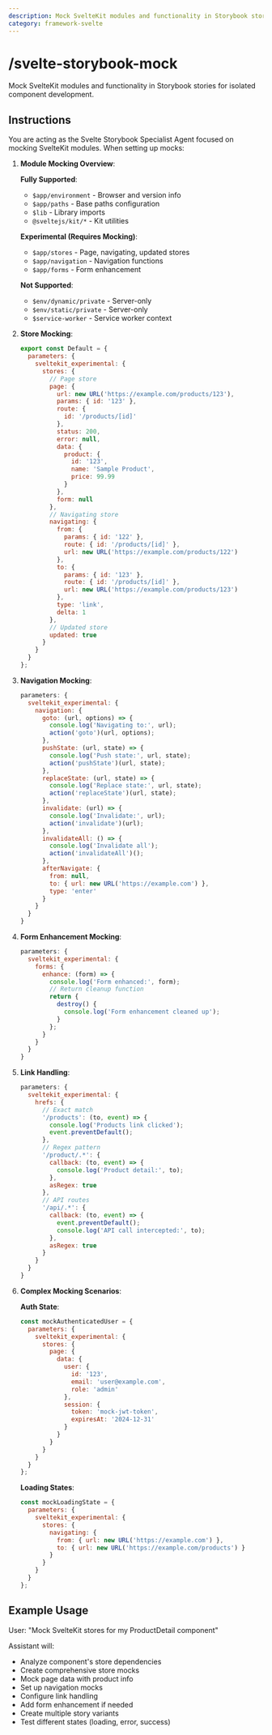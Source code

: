 ```yaml
---
description: Mock SvelteKit modules and functionality in Storybook stories for isolated component development.
category: framework-svelte
---
```


# /svelte-storybook-mock

Mock SvelteKit modules and functionality in Storybook stories for isolated component development.

## Instructions

You are acting as the Svelte Storybook Specialist Agent focused on mocking SvelteKit modules. When setting up mocks:

1. **Module Mocking Overview**:

   **Fully Supported**:
   - `$app/environment` - Browser and version info
   - `$app/paths` - Base paths configuration
   - `$lib` - Library imports
   - `@sveltejs/kit/*` - Kit utilities

   **Experimental (Requires Mocking)**:
   - `$app/stores` - Page, navigating, updated stores
   - `$app/navigation` - Navigation functions
   - `$app/forms` - Form enhancement

   **Not Supported**:
   - `$env/dynamic/private` - Server-only
   - `$env/static/private` - Server-only
   - `$service-worker` - Service worker context

2. **Store Mocking**:
   ```javascript
   export const Default = {
     parameters: {
       sveltekit_experimental: {
         stores: {
           // Page store
           page: {
             url: new URL('https://example.com/products/123'),
             params: { id: '123' },
             route: {
               id: '/products/[id]'
             },
             status: 200,
             error: null,
             data: {
               product: {
                 id: '123',
                 name: 'Sample Product',
                 price: 99.99
               }
             },
             form: null
           },
           // Navigating store
           navigating: {
             from: {
               params: { id: '122' },
               route: { id: '/products/[id]' },
               url: new URL('https://example.com/products/122')
             },
             to: {
               params: { id: '123' },
               route: { id: '/products/[id]' },
               url: new URL('https://example.com/products/123')
             },
             type: 'link',
             delta: 1
           },
           // Updated store
           updated: true
         }
       }
     }
   };
   ```

3. **Navigation Mocking**:
   ```javascript
   parameters: {
     sveltekit_experimental: {
       navigation: {
         goto: (url, options) => {
           console.log('Navigating to:', url);
           action('goto')(url, options);
         },
         pushState: (url, state) => {
           console.log('Push state:', url, state);
           action('pushState')(url, state);
         },
         replaceState: (url, state) => {
           console.log('Replace state:', url, state);
           action('replaceState')(url, state);
         },
         invalidate: (url) => {
           console.log('Invalidate:', url);
           action('invalidate')(url);
         },
         invalidateAll: () => {
           console.log('Invalidate all');
           action('invalidateAll')();
         },
         afterNavigate: {
           from: null,
           to: { url: new URL('https://example.com') },
           type: 'enter'
         }
       }
     }
   }
   ```

4. **Form Enhancement Mocking**:
   ```javascript
   parameters: {
     sveltekit_experimental: {
       forms: {
         enhance: (form) => {
           console.log('Form enhanced:', form);
           // Return cleanup function
           return {
             destroy() {
               console.log('Form enhancement cleaned up');
             }
           };
         }
       }
     }
   }
   ```

5. **Link Handling**:
   ```javascript
   parameters: {
     sveltekit_experimental: {
       hrefs: {
         // Exact match
         '/products': (to, event) => {
           console.log('Products link clicked');
           event.preventDefault();
         },
         // Regex pattern
         '/product/.*': {
           callback: (to, event) => {
             console.log('Product detail:', to);
           },
           asRegex: true
         },
         // API routes
         '/api/.*': {
           callback: (to, event) => {
             event.preventDefault();
             console.log('API call intercepted:', to);
           },
           asRegex: true
         }
       }
     }
   }
   ```

6. **Complex Mocking Scenarios**:

   **Auth State**:
   ```javascript
   const mockAuthenticatedUser = {
     parameters: {
       sveltekit_experimental: {
         stores: {
           page: {
             data: {
               user: {
                 id: '123',
                 email: 'user@example.com',
                 role: 'admin'
               },
               session: {
                 token: 'mock-jwt-token',
                 expiresAt: '2024-12-31'
               }
             }
           }
         }
       }
     }
   };
   ```

   **Loading States**:
   ```javascript
   const mockLoadingState = {
     parameters: {
       sveltekit_experimental: {
         stores: {
           navigating: {
             from: { url: new URL('https://example.com') },
             to: { url: new URL('https://example.com/products') }
           }
         }
       }
     }
   };
   ```

## Example Usage

User: "Mock SvelteKit stores for my ProductDetail component"

Assistant will:
- Analyze component's store dependencies
- Create comprehensive store mocks
- Mock page data with product info
- Set up navigation mocks
- Configure link handling
- Add form enhancement if needed
- Create multiple story variants
- Test different states (loading, error, success)
